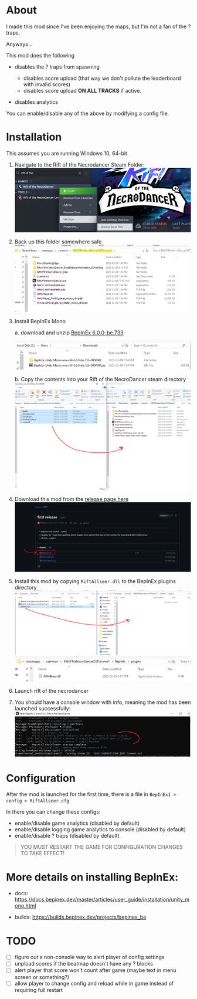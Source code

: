 # About

I made this mod since I've been enjoying the maps, but I'm not a fan of the ? traps.

Anyways...

This mod does the following

- disables the ? traps from spawning
    - disables score upload (that way we don't pollute the leaderboard with invalid scores)
    - disables score upload **ON ALL TRACKS** if active.

- disables analytics

You can enable/disable any of the above by modifying a config file.

# Installation

This assumes you are running Windows 10, 64-bit

1. Navigate to the Rift of the Necrodancer Steam Folder:
![alt text](image.png)

2. Back up this folder somewhere safe
![alt text](image-2.png)

3. Install BepInEx Mono

    a. download and unzip [BepInEx 6.0.0-be.733](https://builds.bepinex.dev/projects/bepinex_be/733/BepInEx-Unity.Mono-win-x64-6.0.0-be.733%2B995f049.zip)

    ![alt text](image-3.png)

    b. Copy the contents into your Rift of the NecroDancer steam directory
    ![alt text](image-4.png)

4. Download this mod from the [release page here](https://github.com/Petalousa/RiftAllseer/releases/tag/v1.0.1)
![alt text](image-7.png)

4. Install this mod by copying `RiftAllseer.dll` to the BepInEx plugins directory
![alt text](image-5.png)
![alt text](image-1.png)

5. Launch rift of the necrodancer

6. You should have a console window with info, meaning the mod has been launched successfully:
![alt text](image-6.png)

# Configuration

After the mod is launched for the first time, there is a file in `BepInEx1 > config > RiftAllseer.cfg`

In there you can change these configs:

- enable/disable game analytics (disabled by default)
- enable/disable logging game analytics to console (disabled by default)
- enable/disable ? traps (disabled by default)

> YOU MUST RESTART THE GAME FOR CONFIGURATION CHANGES TO TAKE EFFECT! 


# More details on installing BepInEx:

- docs: https://docs.bepinex.dev/master/articles/user_guide/installation/unity_mono.html

- builds: https://builds.bepinex.dev/projects/bepinex_be

# TODO
- [ ] figure out a non-console way to alert player of config settings
- [ ] unpload scores if the beatmap doesn't have any ? blocks
- [ ] alert player that score won't count after game (maybe text in menu screen or something?)
- [ ] allow player to change config and reload while in game instead of requiring full restart